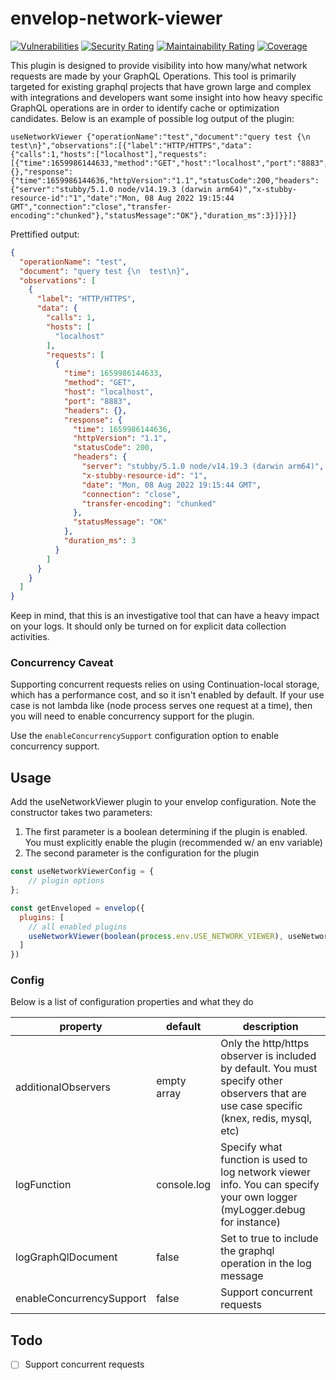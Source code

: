 # envelop-network-viewer
[![Vulnerabilities](https://sonarcloud.io/api/project_badges/measure?project=FormidableLabs_envelop-network-viewer&metric=vulnerabilities)](https://sonarcloud.io/summary/new_code?id=FormidableLabs_envelop-network-viewer)
[![Security Rating](https://sonarcloud.io/api/project_badges/measure?project=FormidableLabs_envelop-network-viewer&metric=security_rating)](https://sonarcloud.io/summary/new_code?id=FormidableLabs_envelop-network-viewer)
[![Maintainability Rating](https://sonarcloud.io/api/project_badges/measure?project=FormidableLabs_envelop-network-viewer&metric=sqale_rating)](https://sonarcloud.io/summary/new_code?id=FormidableLabs_envelop-network-viewer)
[![Coverage](https://sonarcloud.io/api/project_badges/measure?project=FormidableLabs_envelop-network-viewer&metric=coverage)](https://sonarcloud.io/summary/new_code?id=FormidableLabs_envelop-network-viewer)

This plugin is designed to provide visibility into how many/what network requests are made by your GraphQL Operations. 
This tool is primarily targeted for existing graphql projects that have grown large and complex with integrations and 
developers want some insight into how heavy specific GraphQL operations are in order to identify cache or optimization 
candidates. Below is an example of possible log output of the plugin:

```
useNetworkViewer {"operationName":"test","document":"query test {\n  test\n}","observations":[{"label":"HTTP/HTTPS","data":{"calls":1,"hosts":["localhost"],"requests":[{"time":1659986144633,"method":"GET","host":"localhost","port":"8883","headers":{},"response":{"time":1659986144636,"httpVersion":"1.1","statusCode":200,"headers":{"server":"stubby/5.1.0 node/v14.19.3 (darwin arm64)","x-stubby-resource-id":"1","date":"Mon, 08 Aug 2022 19:15:44 GMT","connection":"close","transfer-encoding":"chunked"},"statusMessage":"OK"},"duration_ms":3}]}}]}
```

Prettified output:
```JSON
{
  "operationName": "test",
  "document": "query test {\n  test\n}",
  "observations": [
    {
      "label": "HTTP/HTTPS",
      "data": {
        "calls": 1,
        "hosts": [
          "localhost"
        ],
        "requests": [
          {
            "time": 1659986144633,
            "method": "GET",
            "host": "localhost",
            "port": "8883",
            "headers": {},
            "response": {
              "time": 1659986144636,
              "httpVersion": "1.1",
              "statusCode": 200,
              "headers": {
                "server": "stubby/5.1.0 node/v14.19.3 (darwin arm64)",
                "x-stubby-resource-id": "1",
                "date": "Mon, 08 Aug 2022 19:15:44 GMT",
                "connection": "close",
                "transfer-encoding": "chunked"
              },
              "statusMessage": "OK"
            },
            "duration_ms": 3
          }
        ]
      }
    }
  ]
}
```


Keep in mind, that this is an investigative tool that can have a heavy impact on your logs. It should only be turned on 
for explicit data collection activities.

### Concurrency Caveat
Supporting concurrent requests relies on using Continuation-local storage, which has a performance cost, and so it isn't enabled by default.
If your use case is not lambda like (node process serves one request at a time), then you will need to enable concurrency support for the plugin.

Use the `enableConcurrencySupport` configuration option to enable concurrency support. 

## Usage
Add the useNetworkViewer plugin to your envelop configuration. Note the constructor takes two parameters:
1. The first parameter is a boolean determining if the plugin is enabled. You must explicitly enable the plugin (recommended w/ an env variable)
2. The second parameter is the configuration for the plugin

```javascript
const useNetworkViewerConfig = {
    // plugin options
};

const getEnveloped = envelop({
  plugins: [
    // all enabled plugins
    useNetworkViewer(boolean(process.env.USE_NETWORK_VIEWER), useNetworkViewerConfig)
  ]
})
```

### Config
Below is a list of configuration properties and what they do

| property | default | description |
| --- | --- | --- |
| additionalObservers | empty array | Only the http/https observer is included by default. You must specify other observers that are use case specific (knex, redis, mysql, etc) |
| logFunction | console.log | Specify what function is used to log network viewer info. You can specify your own logger (myLogger.debug for instance) |
| logGraphQlDocument | false | Set to true to include the graphql operation in the log message |
| enableConcurrencySupport | false | Support concurrent requests |



## Todo
- [ ] Support concurrent requests
